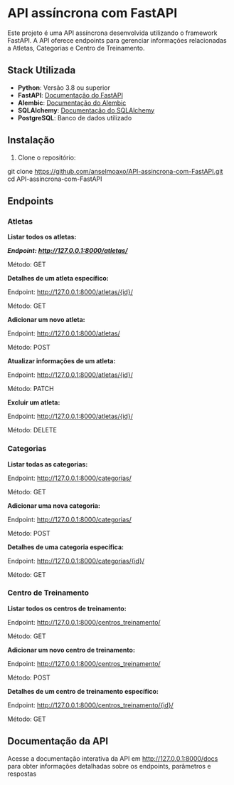 # API assíncrona com FastAPI

Este projeto é uma API assíncrona desenvolvida utilizando o framework FastAPI. A API oferece endpoints para gerenciar informações relacionadas a Atletas, Categorias e Centro de Treinamento.

## Stack Utilizada

- **Python**: Versão 3.8 ou superior
- **FastAPI**: [Documentação do FastAPI](https://fastapi.tiangolo.com/)
- **Alembic**: [Documentação do Alembic](https://alembic.sqlalchemy.org/)
- **SQLAlchemy**: [Documentação do SQLAlchemy](https://docs.sqlalchemy.org/en/20/)
- **PostgreSQL**: Banco de dados utilizado

## Instalação

1. Clone o repositório:


git clone https://github.com/anselmoaxo/API-assincrona-com-FastAPI.git
cd API-assincrona-com-FastAPI

## Endpoints
### Atletas
**Listar todos os atletas:**

***Endpoint: http://127.0.0.1:8000/atletas/***

Método: GET

**Detalhes de um atleta específico:**

Endpoint: http://127.0.0.1:8000/atletas/{id}/

Método: GET

**Adicionar um novo atleta:**

Endpoint: http://127.0.0.1:8000/atletas/

Método: POST

**Atualizar informações de um atleta:**

Endpoint: http://127.0.0.1:8000/atletas/{id}/

Método: PATCH

**Excluir um atleta:**

Endpoint: http://127.0.0.1:8000/atletas/{id}/

Método: DELETE

### Categorias

**Listar todas as categorias:**

Endpoint: http://127.0.0.1:8000/categorias/

Método: GET

**Adicionar uma nova categoria:**

Endpoint: http://127.0.0.1:8000/categorias/

Método: POST

**Detalhes de uma categoria específica:**

Endpoint: http://127.0.0.1:8000/categorias/{id}/

Método: GET


### Centro de Treinamento

**Listar todos os centros de treinamento:**

Endpoint: http://127.0.0.1:8000/centros_treinamento/

Método: GET

**Adicionar um novo centro de treinamento:**

Endpoint: http://127.0.0.1:8000/centros_treinamento/

Método: POST

**Detalhes de um centro de treinamento específico:**

Endpoint: http://127.0.0.1:8000/centros_treinamento/{id}/

Método: GET


## Documentação da API
Acesse a documentação interativa da API em http://127.0.0.1:8000/docs para obter informações detalhadas sobre os endpoints, parâmetros e respostas
